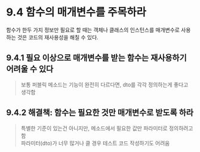 # 9.4 함수의 매개변수를 주목하라

함수가 한두 가지 정보만 필요로 할 때는 객체나 클래스의 인스턴스를 매개변수로 사용하는 것은 코드의 재사용성을 해칠 수 있다.  

## 9.4.1 필요 이상으로 매개변수를 받는 함수는 재사용하기 어려울 수 있다

> 보통 퍼블릭 메소드는 기능이 완전히 다르다면, dto를 각각 정의하는게 좋다고 생각함

## 9.4.2 해결책: 함수는 필요한 것만 매개변수로 받도록 하라

> 특별한 기준이 있는건 아니지만, 메소드에서 필요한 값만 파라미터로 정의하려고 함  
> 파라미터(dto)가 너무 많거나 클 경우 테스트 코드 작성하기도 어려움  

